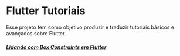 # Flutter Tutoriais
Esse projeto tem como objetivo produzir e traduzir tutoriais básicos e avançados sobre Flutter.

##### [Lidando com Box Constraints em Flutter](https://github.com/silasbrasil/Flutter-Tutoriais/blob/master/BoxConstraints.md)